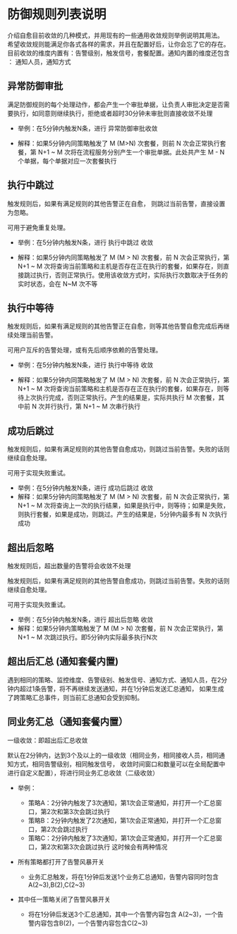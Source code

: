 # 防御规则列表说明


介绍自愈目前收敛的几种模式，并用现有的一些通用收敛规则举例说明其用法。 希望收敛规则能满足你各式各样的需求，并且在配置好后，让你会忘了它的存在。 目前收敛的维度内置有：告警级别，触发信号，套餐配置。通知内置的维度还包含 ： 通知人员，通知方式

## 异常防御审批

满足防御规则的每个处理动作，都会产生一个审批单据，让负责人审批决定是否需要执行，如同意则继续执行，拒绝或者超时30分钟未审批则直接收敛不处理

* 举例：在5分钟内触发N条，进行 异常防御审批收敛

* 解释：如果5分钟内同策略触发了 M (M>N) 次套餐，则前 N 次会正常执行套餐，第 N+1 ~ M 次将在流程服务分别产生一个审批单据。此处共产生 M - N 个单据，每个单据对应一次套餐执行

## 执行中跳过

触发规则后，如果有满足规则的其他告警正在自愈， 则跳过当前告警，直接设置为忽略。

可用于避免重复处理。

* 举例：在5分钟内触发N条，进行 执行中跳过 收敛

* 解释：如果5分钟内同策略触发了 M (M > N) 次套餐，前 N 次会正常执行，第 N+1 ~ M 次将查询当前策略和主机是否存在正在执行的套餐，如果存在，则直接跳过执行，否则正常执行。使用该收敛方式时，实际执行次数取决于任务的实时状态，会在 N~M 次不等

## 执行中等待

触发规则后，如果有满足规则的其他告警正在自愈，则等其他告警自愈完成后再继续处理当前告警。

可用户互斥的告警处理，或有先后顺序依赖的告警处理。

* 举例：在5分钟内触发N条，进行 执行中等待 收敛

* 解释：如果5分钟内同策略触发了 M (M > N) 次套餐，前 N 次会正常执行，第 N+1 ~ M 次将查询当前策略和主机是否存在正在执行的套餐，如果存在，则等待上次执行完成，否则正常执行。产生的结果是，实际共执行 M 次套餐，其中前 N 次并行执行，第 N+1 ~ M 次串行执行

## 成功后跳过

触发规则后，如果有满足规则的其他告警自愈成功，则跳过当前告警。失败的话则继续自愈处理。

可用于实现失败重试。

* 举例：在5分钟内触发N条，进行 成功后跳过 收敛
* 解释：如果5分钟内同策略触发了 M (M > N) 次套餐，前 N 次会正常执行，第 N+1 ~ M 次将查询上一次的执行结果，如果是执行中，则等待；如果是失败，则执行套餐，如果是成功，则跳过。产生的结果是，5分钟内最多有 N 次执行成功

## 超出后忽略

触发规则后，超出数量的告警将会收敛不处理

触发规则后，如果有满足规则的其他告警自愈成功，则跳过当前告警。失败的话则继续自愈处理。

可用于实现失败重试。

* 举例：在5分钟内触发N条，进行 超出后忽略 收敛
* 解释：如果5分钟内策略触发了 M (M > N) 次套餐，前 N 次会正常执行，第 N+1 ~ M 次跳过执行。即5分钟内实际最多执行N次

## 超出后汇总 (通知套餐内置)

遇到相同的策略、监控维度、告警级别、触发信号、通知方式、通知人员，在2分钟内超过1条告警，将不再继续发送通知，并在1分钟后发送汇总通知， 如果生成了跨策略汇总事件，则当前汇总通知会受到抑制。

## 同业务汇总（通知套餐内置）

一级收敛：即超出后汇总收敛

默认在2分钟内，达到3个及以上的一级收敛（相同业务，相同接收人员，相同通知方式，相同告警级别，相同触发信号， 收敛时间窗口和数量可以在全局配置中进行自定义配置），将进行同业务汇总收敛（二级收敛）

* 举例：

    * 策略A：2分钟内触发了3次通知，第1次会正常通知，并打开一个汇总窗口，第2次和第3次会跳过执行
    * 策略B：2分钟内触发了2次通知，第1次会正常通知，并打开一个汇总窗口，第2次会跳过执行
    * 策略C：2分钟内触发了3次通知，第1次会正常通知，并打开一个汇总窗口，第2次和第3次会跳过执行
这时候会有两种情况

* 所有策略都打开了告警风暴开关
    * 业务汇总触发，将在1分钟后发送1个业务汇总通知，告警内容同时包含 A(2~3),B(2),C(2~3)
* 其中任一策略关闭了告警风暴开关
    * 将在1分钟后发送3个汇总通知，其中一个告警内容包含 A(2~3)，一个告警内容包含B(2)，一个告警内容包含C(2~3)


